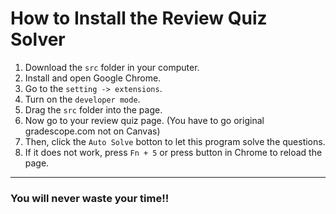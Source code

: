 # How to Install the Review Quiz Solver

1. Download the `src` folder in your computer.
2. Install and open Google Chrome.
3. Go to the `setting -> extensions`.
4. Turn on the `developer mode`.
5. Drag the `src` folder into the page.
6. Now go to your review quiz page. (You have to go original gradescope.com not on Canvas)
7. Then, click the `Auto Solve` botton to let this program solve the questions.
8. If it does not work, press `Fn + 5` or press button in Chrome to reload the page.

----

### You will never waste your time!!

